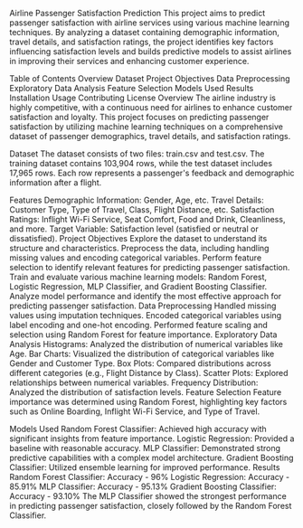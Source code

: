 Airline Passenger Satisfaction Prediction
This project aims to predict passenger satisfaction with airline services using various machine learning techniques. By analyzing a dataset containing demographic information, travel details, and satisfaction ratings, the project identifies key factors influencing satisfaction levels and builds predictive models to assist airlines in improving their services and enhancing customer experience.

Table of Contents
Overview
Dataset
Project Objectives
Data Preprocessing
Exploratory Data Analysis
Feature Selection
Models Used
Results
Installation
Usage
Contributing
License
Overview
The airline industry is highly competitive, with a continuous need for airlines to enhance customer satisfaction and loyalty. This project focuses on predicting passenger satisfaction by utilizing machine learning techniques on a comprehensive dataset of passenger demographics, travel details, and satisfaction ratings.

Dataset
The dataset consists of two files: train.csv and test.csv. The training dataset contains 103,904 rows, while the test dataset includes 17,965 rows. Each row represents a passenger's feedback and demographic information after a flight.

Features
Demographic Information: Gender, Age, etc.
Travel Details: Customer Type, Type of Travel, Class, Flight Distance, etc.
Satisfaction Ratings: Inflight Wi-Fi Service, Seat Comfort, Food and Drink, Cleanliness, and more.
Target Variable: Satisfaction level (satisfied or neutral or dissatisfied).
Project Objectives
Explore the dataset to understand its structure and characteristics.
Preprocess the data, including handling missing values and encoding categorical variables.
Perform feature selection to identify relevant features for predicting passenger satisfaction.
Train and evaluate various machine learning models: Random Forest, Logistic Regression, MLP Classifier, and Gradient Boosting Classifier.
Analyze model performance and identify the most effective approach for predicting passenger satisfaction.
Data Preprocessing
Handled missing values using imputation techniques.
Encoded categorical variables using label encoding and one-hot encoding.
Performed feature scaling and selection using Random Forest for feature importance.
Exploratory Data Analysis
Histograms: Analyzed the distribution of numerical variables like Age.
Bar Charts: Visualized the distribution of categorical variables like Gender and Customer Type.
Box Plots: Compared distributions across different categories (e.g., Flight Distance by Class).
Scatter Plots: Explored relationships between numerical variables.
Frequency Distribution: Analyzed the distribution of satisfaction levels.
Feature Selection
Feature importance was determined using Random Forest, highlighting key factors such as Online Boarding, Inflight Wi-Fi Service, and Type of Travel.

Models Used
Random Forest Classifier: Achieved high accuracy with significant insights from feature importance.
Logistic Regression: Provided a baseline with reasonable accuracy.
MLP Classifier: Demonstrated strong predictive capabilities with a complex model architecture.
Gradient Boosting Classifier: Utilized ensemble learning for improved performance.
Results
Random Forest Classifier: Accuracy - 96%
Logistic Regression: Accuracy - 85.91%
MLP Classifier: Accuracy - 95.13%
Gradient Boosting Classifier: Accuracy - 93.10%
The MLP Classifier showed the strongest performance in predicting passenger satisfaction, closely followed by the Random Forest Classifier.

